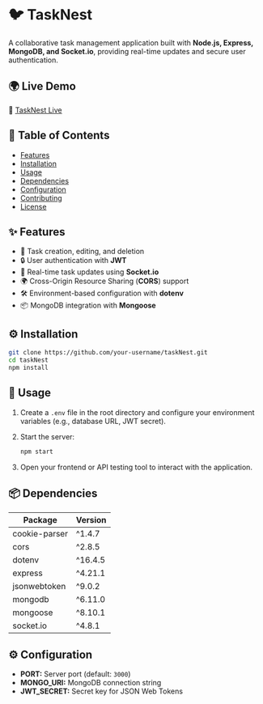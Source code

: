 # 🐦 TaskNest  

A collaborative task management application built with **Node.js, Express, MongoDB, and Socket.io**, providing real-time updates and secure user authentication.  

## 🌍 Live Demo  
🔗 [TaskNest Live](https://tasknest-bd.web.app/) 

## 📑 Table of Contents  

- [Features](#-features)  
- [Installation](#-installation)  
- [Usage](#-usage)  
- [Dependencies](#-dependencies)  
- [Configuration](#-configuration)  
- [Contributing](#-contributing)  
- [License](#-license)  

## ✨ Features  

- 📝 Task creation, editing, and deletion  
- 🔒 User authentication with **JWT**  
- 🔄 Real-time task updates using **Socket.io**  
- 🌍 Cross-Origin Resource Sharing (**CORS**) support  
- 🛠 Environment-based configuration with **dotenv**  
- 📦 MongoDB integration with **Mongoose**  

## ⚙ Installation  

```sh
git clone https://github.com/your-username/taskNest.git
cd taskNest
npm install
```

## 🚀 Usage  

1. Create a `.env` file in the root directory and configure your environment variables (e.g., database URL, JWT secret).  
2. Start the server:  

   ```sh
   npm start
   ```

3. Open your frontend or API testing tool to interact with the application.  

## 📦 Dependencies  

| Package        | Version  |
|---------------|----------|
| cookie-parser | ^1.4.7   |
| cors          | ^2.8.5   |
| dotenv        | ^16.4.5  |
| express       | ^4.21.1  |
| jsonwebtoken  | ^9.0.2   |
| mongodb       | ^6.11.0  |
| mongoose      | ^8.10.1  |
| socket.io     | ^4.8.1   |

## ⚙ Configuration  

- **PORT:** Server port (default: `3000`)  
- **MONGO_URI:** MongoDB connection string  
- **JWT_SECRET:** Secret key for JSON Web Tokens  
